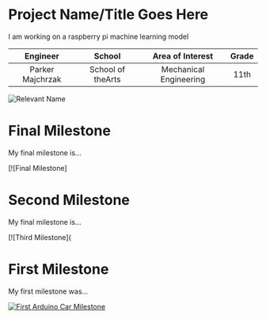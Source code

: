 ﻿# Project Name/Title Goes Here
I am working on a raspberry pi machine learning model

| **Engineer** | **School** | **Area of Interest** | **Grade** |
|:--:|:--:|:--:|:--:|
| Parker Majchrzak | School of theArts | Mechanical Engineering | 11th 

![Relevant Name](https://lh3.googleusercontent.com/bg5msiXe4jWU5A9t6yUZ_3Y9MdazgRTt--2mScOIITRwlO0gJZ1zj-JFUrtxWNbYcLuQ8fSGP21cT9_FwTMrGFaJUzXXIsE87atiuSxlLS_RSkH69GnFs_YcfbiuCqhXFG--SfY2EtGTCsdlgtBJI-7ASOwL9ufyhpx2upiHdLia4icwcgGbdFBnk8CrvzNVeTNkfdkiP8EHEv45nqc8ncaNPsk1satE1UcYtJxffYbqkcC5as2M_fy9uxdNwht7L_9KjG6DESNB0DVLn3rdXy3_EhiFGE4xZRtv2ccV0Kz9LTFsa3DqiM01lXSFcpwXNYyWqpJyExreoYFLmyc4OH63LXzyEkFajptVz7F7H-wcitSkHMnB_nkfaFzlUxxbcl1oRrRWmyic75uLehYch-J6h_ktPjS-EvaHpNlRG2vwT0k-gJb95vK6iYXuylgVc-awilOyWsmVNUcdMJ763C8fi9zp6wOGGVhOWVgxwVtxkESHoMtcrwCcoObbnhyNBOBTHWJE6ShpdmbFSjLaLrhKuLadkMn5qmsU9hBCzcoN_ImBX8FQ0zJj9-Ekvez7nV2E48o11A1aQWgF-8RGsDler0p8dZM1lNnBQ8tHQSk8uAQvRVaCt7a93nyRnhORw6B7pUNIO-vhvnwW6nIwReCNCKAB8vnECpAqlYAwcpzKKfm56DQ9tmbWbqV7-gJg8ApUmNrGQa3sWyxMPMutoht_qnpQUZsPr2tJnuLNHrqs4eC7VAteLnqNzBvx_WEOVU_AbVLkFAP5Q6nl6VyKmqrnJCA0Mi0A7bICHQ4yUxAoPwQiccHfBnjF73xe8o1eSiwURcPElNkT89hEYVyUY9IX_TSBMT4iB3rOr1ebEMrKMPoe1Bh6eI0Gr0a5lT-qipMACulZOY9AlkTNn28yOeAcCX6W-vtt4qIAhP-X9EX42gIo4DJljw8VKwT-mmkiM9IjPa3gkbbqoJJiPw=w2104-h1578-s-no?authuser=0)
  
# Final Milestone
My final milestone is...


[![Final Milestone]

# Second Milestone
My final milestone is...

[![Third Milestone](
# First Milestone
  

My first milestone was...

[![First Arduino Car Milestone](https://res.cloudinary.com/marcomontalbano/image/upload/v1679433959/video_to_markdown/images/youtube--gYL3vr7hr5U-c05b58ac6eb4c4700831b2b3070cd403.jpg)](https://www.youtube.com/watch?v=gYL3vr7hr5U&t=1s "First Arduino Car Milestone")
